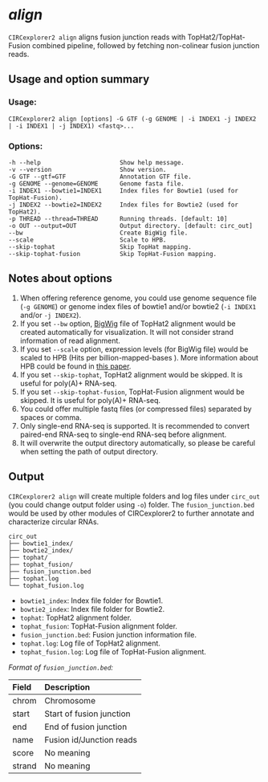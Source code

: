 # *align*

`CIRCexplorer2 align` aligns fusion junction reads with TopHat2/TopHat-Fusion combined pipeline, followed by fetching non-colinear fusion junction reads.

## Usage and option summary

### Usage:

```
CIRCexplorer2 align [options] -G GTF (-g GENOME | -i INDEX1 -j INDEX2 | -i INDEX1 | -j INDEX1) <fastq>...
```

### Options:

```
-h --help                      Show help message.
-v --version                   Show version.
-G GTF --gtf=GTF               Annotation GTF file.
-g GENOME --genome=GENOME      Genome fasta file.
-i INDEX1 --bowtie1=INDEX1     Index files for Bowtie1 (used for TopHat-Fusion).
-j INDEX2 --bowtie2=INDEX2     Index files for Bowtie2 (used for TopHat2).
-p THREAD --thread=THREAD      Running threads. [default: 10]
-o OUT --output=OUT            Output directory. [default: circ_out]
--bw                           Create BigWig file.
--scale                        Scale to HPB.
--skip-tophat                  Skip TopHat mapping.
--skip-tophat-fusion           Skip TopHat-Fusion mapping.
```

## Notes about options

1. When offering reference genome, you could use genome sequence file (`-g GENOME`) or genome index files of bowtie1 and/or bowtie2 (`-i INDEX1` and/or `-j INDEX2`).
2. If you set `--bw` option, [BigWig](http://genome.ucsc.edu/FAQ/FAQformat.html#format6.1) file of TopHat2 alignment would be created automatically for visualization. It will not consider strand information of read alignment.
3. If you set `--scale` option, expression levels (for BigWig file) would be scaled to HPB (Hits per billion-mapped-bases
). More information about HPB could be found in [this paper](http://bmcgenomics.biomedcentral.com/articles/10.1186/1471-2164-14-206).
4. If you set `--skip-tophat`, TopHat2 alignment would be skipped. It is useful for poly(A)+ RNA-seq.
5. If you set `--skip-tophat-fusion`, TopHat-Fusion alignment would be skipped. It is useful for poly(A)+ RNA-seq.
6. You could offer multiple fastq files (or compressed files) separated by spaces or comma.
7. Only single-end RNA-seq is supported. It is recommended to convert paired-end RNA-seq to single-end RNA-seq before alignment.
8. It will overwrite the output directory automatically, so please be careful when setting the path of output directory.

## Output

`CIRCexplorer2 align` will create multiple folders and log files under `circ_out` (you could change output folder using `-o`) folder. The `fusion_junction.bed` would be used by other modules of CIRCexplorer2 to further annotate and characterize circular RNAs.

```
circ_out
├── bowtie1_index/
├── bowtie2_index/
├── tophat/
├── tophat_fusion/
├── fusion_junction.bed
├── tophat.log
└── tophat_fusion.log
```

* `bowtie1_index`: Index file folder for Bowtie1.
* `bowtie2_index`: Index file folder for Bowtie2.
* `tophat`: TopHat2 alignment folder.
* `tophat_fusion`: TopHat-Fusion alignment folder.
* `fusion_junction.bed`: Fusion junction information file.
* `tophat.log`: Log file of TopHat2 alignment.
* `tophat_fusion.log`: Log file of TopHat-Fusion alignment.

*Format of `fusion_junction.bed`:*

| Field       | Description              |
| :---------- | :----------------------- |
| chrom       | Chromosome               |
| start       | Start of fusion junction |
| end         | End of fusion junction   |
| name        | Fusion id/Junction reads |
| score       | No meaning               |
| strand      | No meaning               |
